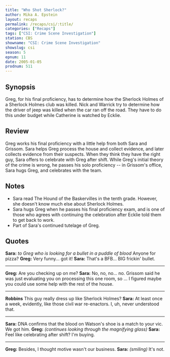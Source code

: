 ```yaml
---
title: "Who Shot Sherlock?"
author: Mika A. Epstein
layout: recaps
permalink: /recaps/csi/:title/
categories: ["Recaps"]
tags: ["CSI: Crime Scene Investigation"]
station: CBS
showname: "CSI: Crime Scene Investigation"
showslug: csi
season: 5
epnum: 11
date: 2005-01-05
prodnum: 511
---
```


## Synopsis

Greg, for his final proficiency, has to determine how the Sherlock Holmes of a Sherlock Holmes club was killed. Nick and Warrick try to determine how the driver of jeep was killed when the car ran off the road. They have to do this under budget while Catherine is watched by Ecklie.

## Review

Greg works his final proficiency with a little help from both Sara and Grissom. Sara helps Greg process the house and collect evidence, and later collects evidence from their suspects. When they think they have the right guy, Sara offers to celebrate with Greg after shift. While Greg's initial theory of the crime is wrong, he passes his solo proficiency -- in Grissom's office, Sara hugs Greg, and celebrates with the team.

## Notes

* Sara read The Hound of the Baskervilles in the tenth grade. However, she doesn't know much else about Sherlock Holmes.
* Sara hugs Greg when he passes his final proficiency exam, and is one of those who agrees with continuing the celebration after Ecklie told them to get back to work.
* Part of Sara's continued tutelage of Greg.

## Quotes

**Sara:** _to Greg who is looking for a bullet in a puddle of blood_ Anyone for pizza?
**Greg:** Very funny... got it!
**Sara:** That's a BFB... BIG frickin' bullet.

- - -

**Greg:** Are you checking up on me?
**Sara:** No, no, no... no. Grissom said he was just evaluating you on processing this one room, so ... I figured maybe you could use some help with the rest of the house.

- - -

**Robbins** This guy really dress up like Sherlock Holmes?
**Sara:** At least once a week, evidently, like those civil war re-enactors. I, uh, never understood that.

- - -

**Sara:** DNA confirms that the blood on Watson's shoe is a match to your vic. We got him.
**Greg:** _(continues looking through the magnifying glass)_
**Sara:** Feel like celebrating after shift? I'm buying.

- - -

**Greg:** Besides, I thought motive wasn't our business.
**Sara:** _(smiling)_ It's not.
